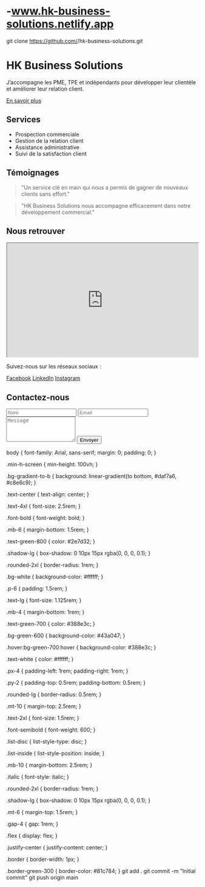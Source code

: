 # -www.hk-business-solutions.netlify.app
git clone https://github.com/<votre-nom-utilisateur>/hk-business-solutions.git
<!DOCTYPE html>
<html lang="fr">
<head>
  <meta charset="UTF-8">
  <meta name="viewport" content="width=device-width, initial-scale=1.0">
  <title>HK Business Solutions</title>
  <link rel="stylesheet" href="styles.css">
  <script src="https://unpkg.com/framer-motion/dist/framer-motion.js"></script>
</head>
<body>
  <div class="min-h-screen bg-gradient-to-b from-green-100 to-green-300 flex flex-col items-center justify-center p-6">
    <h1 class="text-4xl font-bold text-center mb-6 text-green-800">HK Business Solutions</h1>
    <div class="w-full max-w-md shadow-lg rounded-2xl bg-white">
      <div class="p-6 text-center">
        <p class="text-lg mb-4 text-green-700">
          J’accompagne les PME, TPE et indépendants pour développer leur clientèle et améliorer leur relation client.
        </p>
        <a href="#" class="bg-green-600 hover:bg-green-700 text-white px-4 py-2 rounded-lg">En savoir plus</a>
      </div>
    </div>
    <div class="mt-10 text-center">
      <h2 class="text-2xl font-semibold text-green-800 mb-4">Services</h2>
      <ul class="text-green-700 list-disc list-inside mb-10">
        <li>Prospection commerciale</li>
        <li>Gestion de la relation client</li>
        <li>Assistance administrative</li>
        <li>Suivi de la satisfaction client</li>
      </ul>
      <h2 class="text-2xl font-semibold text-green-800 mb-4">Témoignages</h2>
      <blockquote class="italic text-green-700 mb-10">"Un service clé en main qui nous a permis de gagner de nouveaux clients sans effort."</blockquote>
      <blockquote class="italic text-green-700 mb-10">"HK Business Solutions nous accompagne efficacement dans notre développement commercial."</blockquote>
      <h2 class="text-2xl font-semibold text-green-800 mb-4">Nous retrouver</h2>
      <iframe
        src="https://www.google.com/maps/embed?pb=!1m18!1m12!1m3!1d3151.835434509243!2d144.9537363153163!3d-37.816279179751554!2m3!1f0!2f0!3f0!3m2!1i1024!2i768!4f13.1!3m3!1m2!1s0x6ad642af0f11fd81%3A0xf5772eb1f93ba64a!2sMelbourne%20CBD!5e0!3m2!1sen!2sau!4v1614283933295!5m2!1sen!2sau"
        width="100%"
        height="300"
        allowfullscreen=""
        loading="lazy"
        class="rounded-2xl shadow-lg"
      ></iframe>
      <div class="mt-6">
        <p class="text-lg text-green-700 mb-2">Suivez-nous sur les réseaux sociaux :</p>
        <div class="flex justify-center gap-4">
          <a href="https://www.facebook.com" target="_blank" class="text-green-700 hover:text-green-900">Facebook</a>
          <a href="https://www.linkedin.com" target="_blank" class="text-green-700 hover:text-green-900">LinkedIn</a>
          <a href="https://www.instagram.com" target="_blank" class="text-green-700 hover:text-green-900">Instagram</a>
        </div>
      </div>
      <div class="mt-10">
        <h2 class="text-2xl font-semibold text-green-800 mb-4">Contactez-nous</h2>
        <form class="flex flex-col gap-4">
          <input type="text" placeholder="Nom" class="p-2 rounded-lg border border-green-300" />
          <input type="email" placeholder="Email" class="p-2 rounded-lg border border-green-300" />
          <textarea placeholder="Message" class="p-2 rounded-lg border border-green-300" rows="4"></textarea>
          <button type="submit" class="bg-green-600 hover:bg-green-700 text-white px-4 py-2 rounded-lg">Envoyer</button>
        </form>
      </div>
    </div>
  </div>
</body>
</html>
body {
    font-family: Arial, sans-serif;
    margin: 0;
    padding: 0;
  }
  
  .min-h-screen {
    min-height: 100vh;
  }
  
  .bg-gradient-to-b {
    background: linear-gradient(to bottom, #daf7a6, #c8e6c9);
  }
  
  .text-center {
    text-align: center;
  }
  
  .text-4xl {
    font-size: 2.5rem;
  }
  
  .font-bold {
    font-weight: bold;
  }
  
  .mb-6 {
    margin-bottom: 1.5rem;
  }
  
  .text-green-800 {
    color: #2e7d32;
  }
  
  .shadow-lg {
    box-shadow: 0 10px 15px rgba(0, 0, 0, 0.1);
  }
  
  .rounded-2xl {
    border-radius: 1rem;
  }
  
  .bg-white {
    background-color: #ffffff;
  }
  
  .p-6 {
    padding: 1.5rem;
  }
  
  .text-lg {
    font-size: 1.125rem;
  }
  
  .mb-4 {
    margin-bottom: 1rem;
  }
  
  .text-green-700 {
    color: #388e3c;
  }
  
  .bg-green-600 {
    background-color: #43a047;
  }
  
  .hover\:bg-green-700:hover {
    background-color: #388e3c;
  }
  
  .text-white {
    color: #ffffff;
  }
  
  .px-4 {
    padding-left: 1rem;
    padding-right: 1rem;
  }
  
  .py-2 {
    padding-top: 0.5rem;
    padding-bottom: 0.5rem;
  }
  
  .rounded-lg {
    border-radius: 0.5rem;
  }
  
  .mt-10 {
    margin-top: 2.5rem;
  }
  
  .text-2xl {
    font-size: 1.5rem;
  }
  
  .font-semibold {
    font-weight: 600;
  }
  
  .list-disc {
    list-style-type: disc;
  }
  
  .list-inside {
    list-style-position: inside;
  }
  
  .mb-10 {
    margin-bottom: 2.5rem;
  }
  
  .italic {
    font-style: italic;
  }
  
  .rounded-2xl {
    border-radius: 1rem;
  }
  
  .shadow-lg {
    box-shadow: 0 10px 15px rgba(0, 0, 0, 0.1);
  }
  
  .mt-6 {
    margin-top: 1.5rem;
  }
  
  .gap-4 {
    gap: 1rem;
  }
  
  .flex {
    display: flex;
  }
  
  .justify-center {
    justify-content: center;
  }
  
  .border {
    border-width: 1px;
  }
  
  .border-green-300 {
    border-color: #81c784;
  }
  git add .
git commit -m "Initial commit"
git push origin main